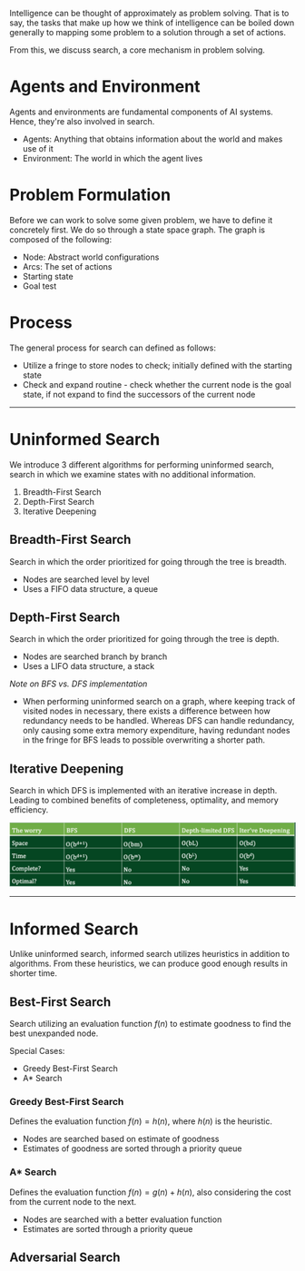 Intelligence can be thought of approximately as problem solving. That is to say, the tasks that make up how we think of intelligence can be boiled down generally to mapping some problem to a solution through a set of actions. 

From this, we discuss search, a core mechanism in problem solving.

# Agents and Environment
Agents and environments are fundamental components of AI systems. Hence, they're also involved in search.

- Agents: Anything that obtains information about the world and makes use of it
- Environment: The world in which the agent lives

# Problem Formulation
Before we can work to solve some given problem, we have to define it concretely first. We do so through a state space graph. The graph is composed of the following:
- Node: Abstract world configurations
- Arcs: The set of actions
- Starting state
- Goal test

# Process
The general process for search can defined as follows:
- Utilize a fringe to store nodes to check; initially defined with the starting state
- Check and expand routine - check whether the current node is the goal state, if not expand to find the successors of the current node

---
# Uninformed Search
We introduce 3 different algorithms for performing uninformed search, search in which we examine states with no additional information.
1) Breadth-First Search
2) Depth-First Search
3) Iterative Deepening

## Breadth-First Search
Search in which the order prioritized for going through the tree is breadth. 

- Nodes are searched level by level
- Uses a FIFO data structure, a queue

## Depth-First Search
Search in which the order prioritized for going through the tree is depth.

- Nodes are searched branch by branch
- Uses a LIFO data structure, a stack

*Note on BFS vs. DFS implementation*
- When performing uninformed search on a graph, where keeping track of visited nodes in necessary, there exists a difference between how redundancy needs to be handled. Whereas DFS can handle redundancy, only causing some extra memory expenditure, having redundant nodes in the fringe for BFS leads to possible overwriting a shorter path.

## Iterative Deepening
Search in which DFS is implemented with an iterative increase in depth. Leading to combined benefits of completeness, optimality, and memory efficiency.

![Uninformed Search Algorithms](uninformed-search-algos.png)

---
# Informed Search
Unlike uninformed search, informed search utilizes heuristics in addition to algorithms. From these heuristics, we can produce good enough results in shorter time.

## Best-First Search
Search utilizing an evaluation function $f(n)$ to estimate goodness to find the best unexpanded node.

Special Cases:
- Greedy Best-First Search
- A* Search

### Greedy Best-First Search
Defines the evaluation function $f(n) = h(n)$, where $h(n)$ is the heuristic. 

- Nodes are searched based on estimate of goodness
- Estimates of goodness are sorted through a priority queue

### A* Search
Defines the evaluation function $f(n) = g(n) + h(n)$, also considering the cost from the current node to the next.

- Nodes are searched with a better evaluation function
- Estimates are sorted through a priority queue

## Adversarial Search
